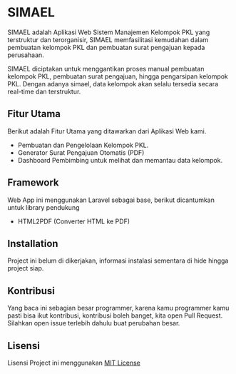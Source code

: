 # SIMAEL

SIMAEL adalah Aplikasi Web Sistem Manajemen Kelompok PKL yang terstruktur dan terorganisir, SIMAEL memfasilitasi kemudahan dalam pembuatan kelompok PKL dan pembuatan surat pengajuan kepada perusahaan.

SIMAEL diciptakan untuk menggantikan proses manual pembuatan kelompok PKL, pembuatan surat pengajuan, hingga pengarsipan kelompok PKL. Dengan adanya simael, data kelompok akan selalu tersedia secara real-time dan terstruktur.

## Fitur Utama

Berikut adalah Fitur Utama yang ditawarkan dari Aplikasi Web kami.

- Pembuatan dan Pengelolaan Kelompok PKL.
- Generator Surat Pengajuan Otomatis (PDF)
- Dashboard Pembimbing untuk melihat dan memantau data kelompok.

## Framework

Web App ini menggunakan Laravel sebagai base, berikut dicantumkan untuk library pendukung

- HTML2PDF (Converter HTML ke PDF)

## Installation

Project ini belum di dikerjakan, informasi instalasi sementara di hide hingga project siap.

## Kontribusi

Yang baca ini sebagian besar programmer,
karena kamu programmer kamu pasti bisa ikut kontribusi, kontribusi boleh banget, kita open Pull Request. Silahkan open issue terlebih dahulu buat perubahan besar.

## Lisensi

Lisensi Project ini menggunakan [MIT License](https://github.com/simaelworks/simael/blob/main/LICENSE.md)
